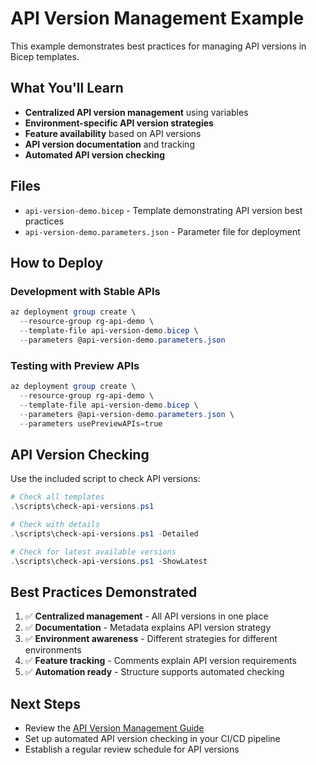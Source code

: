 # API Version Management Example

This example demonstrates best practices for managing API versions in Bicep templates.

## What You'll Learn

- **Centralized API version management** using variables
- **Environment-specific API version strategies**
- **Feature availability** based on API versions
- **API version documentation** and tracking
- **Automated API version checking**

## Files

- `api-version-demo.bicep` - Template demonstrating API version best practices
- `api-version-demo.parameters.json` - Parameter file for deployment

## How to Deploy

### Development with Stable APIs
```powershell
az deployment group create \
  --resource-group rg-api-demo \
  --template-file api-version-demo.bicep \
  --parameters @api-version-demo.parameters.json
```

### Testing with Preview APIs
```powershell
az deployment group create \
  --resource-group rg-api-demo \
  --template-file api-version-demo.bicep \
  --parameters @api-version-demo.parameters.json \
  --parameters usePreviewAPIs=true
```

## API Version Checking

Use the included script to check API versions:

```powershell
# Check all templates
.\scripts\check-api-versions.ps1

# Check with details
.\scripts\check-api-versions.ps1 -Detailed

# Check for latest available versions
.\scripts\check-api-versions.ps1 -ShowLatest
```

## Best Practices Demonstrated

1. ✅ **Centralized management** - All API versions in one place
2. ✅ **Documentation** - Metadata explains API version strategy
3. ✅ **Environment awareness** - Different strategies for different environments
4. ✅ **Feature tracking** - Comments explain API version requirements
5. ✅ **Automation ready** - Structure supports automated checking

## Next Steps

- Review the [API Version Management Guide](../../docs/04-api-version-management.md)
- Set up automated API version checking in your CI/CD pipeline
- Establish a regular review schedule for API versions
